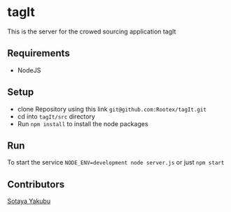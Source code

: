 # tagIt
This is the server for the crowed sourcing application tagIt

## Requirements
* NodeJS

## Setup
* clone Repository using this link `git@github.com:Rootex/tagIt.git`
* cd into `tagIt/src` directory
* Run `npm install` to install the node packages

## Run
To start the service `NODE_ENV=development node server.js` or just `npm start`

## Contributors
[Sotaya Yakubu](https://github.com/Rootex)
